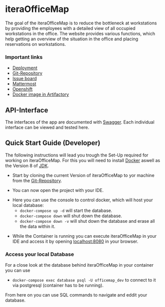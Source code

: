 # iteraOfficeMap

The goal of the iteraOfficeMap is to reduce the bottleneck at workstations by providing the employees with a detailed view of all occupied workstations in the office. The website provides various functions, which help getting an overview of the situation in the office and placing reservations on workstations.

### Important links

 - [Deployment](https://office-map.cloudapps.iterashift.de/)
 - [Git-Repository](https://iteragit.iteratec.de/studentsFRA/iteraOfficeMap/tree/master)
 - [Issue board](https://iteragit.iteratec.de/studentsFRA/iteraOfficeMap/boards)
 - [Mattermost](https://iterachat.iteratec.de/iteratec/channels/officemap)
 - [Openshift](https://cloudapps.iterashift.de:8443/console/project/office-map/overview)
 - [Docker image in Artifactory](https://artifactory.iteratec.io/artifactory/webapp/#/artifacts/browse/tree/General/docker/office-map/office-map/latest)

## API-Interface

The interfaces of the app are documented with [Swagger](https://office-map.cloudapps.iterashift.de/swagger-ui.html). Each individual interface can be viewed and tested here.


## Quick Start Guide (Developer)
The following instructions will lead you trough the Set-Up required for working on iteraOfficeMap. For this you will need to install [Docker](https://www.docker.com/get-started) aswell as the Version 8 of [JDK](https://www.oracle.com/technetwork/java/javase/downloads/jdk8-downloads-2133151.html).

* Start by cloning the current Version of iteraOfficeMap to yor machine from the [Git-Repository](https://iteragit.iteratec.de/studentsFRA/iteraOfficeMap/tree/master).

+ You can now open the project with your IDE.

* Here you can use the console to control docker, which will host your local database:
    * `docker-compose up -d` will start the database.
    * `docker-compose down` will shut down the database.
    * `docker-compose down -v`  will shut down the database and erase all the data within it.

+ While the Container is running you can execute iteraOfficeMap in your IDE and access it by opening  [localhost:8080](https://localhost:8080) in your browser.

### Access your local Database
For a close look at the database behind iteraOfficeMap in your container you can use
- `docker-compose exec database psql -U officemap_dev` to connect to it via postgresql (container has to be running).

From here on you can use SQL commands to navigate and eddit your database. 





